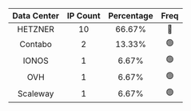 | Data Center | IP Count | Percentage | Freq |
|:------------:|:--------:|:-----------:|:-----:|
| HETZNER | 10 | 66.67% | 🔴 |
| Contabo | 2 | 13.33% | 🟢 |
| IONOS | 1 | 6.67% | 🟢 |
| OVH | 1 | 6.67% | 🟢 |
| Scaleway | 1 | 6.67% | 🟢 |